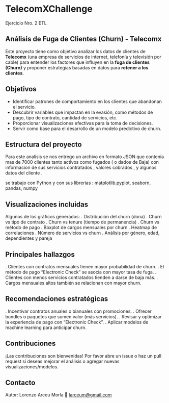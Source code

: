 # TelecomXChallenge
Ejercicio Nro. 2  ETL

## Análisis de Fuga de Clientes (Churn) - Telecomx

Este proyecto tiene como objetivo analizar los datos de clientes de **Telecomx** (una empresa de servicios de internet, telefonía y televisión por cable) para entender los factores que influyen en la **fuga de clientes (Churn)** y proponer estrategias basadas en datos para **retener a los clientes**.

## Objetivos

- Identificar patrones de comportamiento en los clientes que abandonan el servicio.
- Descubrir variables que impactan en la evasión, como métodos de pago, tipo de contrato, cantidad de servicios, etc.
- Proporcionar visualizaciones efectivas para la toma de decisiones.
- Servir como base para el desarrollo de un modelo predictivo de churn.


## Estructura del proyecto

Para este  analisis se nos entrego un archivo en formato JSON  que contenia mas de 7000 clientes tanto activos como fugados ( o dados de Baja) con informacion de sus servicios contratados , valores cobrados , y algunos datos  del cliente .

se trabajo con Python y con sus librerias : 
    matplotlib.pyplot,
    seaborn, 
    pandas,
    numpy

##  Visualizaciones incluidas

Algunos de los gráficos generados:
  .  Distribución del churn (dona)
  .  Churn vs tipo de contrato
  .  Churn vs tenure (tiempo de permanencia)
  .  Churn vs método de pago
  .  Boxplot de cargos mensuales por churn
  .  Heatmap de correlaciones
  .  Número de servicios vs churn
  .  Análisis por género, edad, dependientes y pareja

## Principales hallazgos

  .  Clientes con contratos mensuales tienen mayor probabilidad de churn.
  .  El método de pago “Electronic Check” se asocia con mayor tasa de fuga.
  .  Clientes con menos servicios contratados tienden a darse de baja más.
  .  Cargos mensuales altos también se relacionan con mayor churn.

 ## Recomendaciones estratégicas
 
  .  Incentivar contratos anuales o bianuales con promociones.
  .  Ofrecer bundles o paquetes que sumen valor (más servicios).
  .  Revisar y optimizar la experiencia de pago con “Electronic Check”.
  .  Aplicar modelos de machine learning para anticipar churn.

## Contribuciones

¡Las contribuciones son bienvenidas! Por favor abre un issue o haz un pull request si deseas mejorar el análisis o agregar nuevas visualizaciones/modelos.

 ## Contacto
Autor: Lorenzo Arceu Morla
📧 larceum@gmail.com
